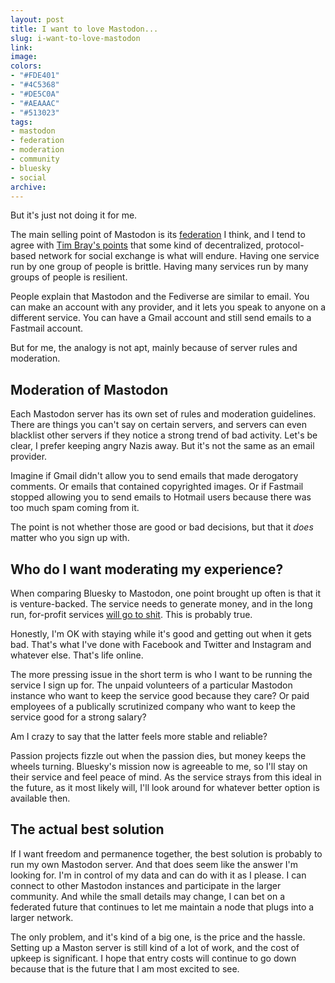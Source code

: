 ```yaml
---
layout: post
title: I want to love Mastodon...
slug: i-want-to-love-mastodon
link:
image:
colors:
- "#FDE401"
- "#4C5368"
- "#DE5C0A"
- "#AEAAAC"
- "#513023"
tags:
- mastodon
- federation
- moderation
- community
- bluesky
- social
archive:
---
```


But it's just not doing it for me.

The main selling point of Mastodon is its [federation](https://docs.joinmastodon.org/#federation) I think, and I tend to agree with [Tim Bray's points](https://www.tbray.org/ongoing/When/202x/2024/11/15/Not-Bluesky) that some kind of decentralized, protocol-based network for social exchange is what will endure. Having one service run by one group of people is brittle. Having many services run by many groups of people is resilient.

People explain that Mastodon and the Fediverse are similar to email. You can make an account with any provider, and it lets you speak to anyone on a different service. You can have a Gmail account and still send emails to a Fastmail account.

But for me, the analogy is not apt, mainly because of server rules and moderation.

## Moderation of Mastodon

Each Mastodon server has its own set of rules and moderation guidelines. There are things you can't say on certain servers, and servers can even blacklist other servers if they notice a strong trend of bad activity. Let's be clear, I prefer keeping angry Nazis away. But it's not the same as an email provider. 

Imagine if Gmail didn't allow you to send emails that made derogatory comments. Or emails that contained copyrighted images. Or if Fastmail stopped allowing you to send emails to Hotmail users because there was too much spam coming from it. 

The point is not whether those are good or bad decisions, but that it *does* matter who you sign up with.

## Who do I want moderating my experience?

When comparing Bluesky to Mastodon, one point brought up often is that it is venture-backed. The service needs to generate money, and in the long run, for-profit services [will go to shit](https://en.wikipedia.org/wiki/Enshittification). This is probably true.

Honestly, I'm OK with staying while it's good and getting out when it gets bad. That's what I've done with Facebook and Twitter and Instagram and whatever else. That's life online.

The more pressing issue in the short term is who I want to be running the service I sign up for. The unpaid volunteers of a particular Mastodon instance who want to keep the service good because they care? Or paid employees of a publically scrutinized company who want to keep the service good for a strong salary? 

Am I crazy to say that the latter feels more stable and reliable?

Passion projects fizzle out when the passion dies, but money keeps the wheels turning. Bluesky's mission now is agreeable to me, so I'll stay on their service and feel peace of mind. As the service strays from this ideal in the future, as it most likely will, I'll look around for whatever better option is available then.

## The actual best solution

If I want freedom and permanence together, the best solution is probably to run my own Mastodon server. And that does seem like the answer I'm looking for. I'm in control of my data and can do with it as I please. I can connect to other Mastodon instances and participate in the larger community. And while the small details may change, I can bet on a federated future that continues to let me maintain a node that plugs into a larger network. 

The only problem, and it's kind of a big one, is the price and the hassle. Setting up a Maston server is still kind of a lot of work, and the cost of upkeep is significant. I hope that entry costs will continue to go down because that is the future that I am most excited to see.
